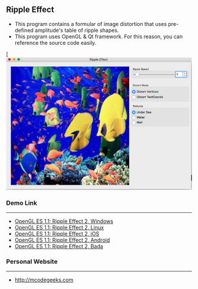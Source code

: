 ## Ripple Effect 
- This program contains a formular of image distortion that uses pre-defined amplitude's table of ripple shapes.
- This program uses OpenGL & Qt framework. For this reason, you can reference the source code easily.

[![Screen Shot](https://github.com/mcodegeeks/RippleEffect/blob/master/Ripple%20Effect.png)

### Demo Link
---------
 * [OpenGL ES 1.1: Ripple Effect 2, Windows](https://youtu.be/O4uCuP50xwY)
 * [OpenGL ES 1.1: Ripple Effect 2, Linux](https://youtu.be/UQHudd0SUtU)
 * [OpenGL ES 1.1: Ripple Effect 2, iOS](https://youtu.be/sC71DZO8rG8)
 * [OpenGL ES 1.1: Ripple Effect 2, Android](https://youtu.be/V-94z_LyWMc)
 * [OpenGL ES 1.1: Ripple Effect 2, Bada](https://youtu.be/hCIRPC1Yxq8)

### Personal Website
---------
 * http://mcodegeeks.com

